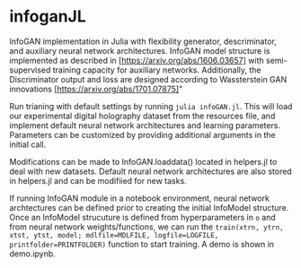 # infoganJL
InfoGAN implementation in Julia with flexibility generator, descriminator, and auxiliary neural network architectures. InfoGAN model structure is implemented as described in [https://arxiv.org/abs/1606.03657] with semi-supervised training capacity for auxiliary networks. Additionally, the Discriminator output and loss are designed according to Wassterstein GAN innovations [https://arxiv.org/abs/1701.07875]"

Run trianing with default settings by running `julia infoGAN.jl`. This will load our experimental digital holography dataset from the resources file, and implement default neural network architectures and learning parameters. Parameters can be customized by providing additional arguments in the initial call.

Modifications can be made to InfoGAN.loaddata() located in helpers.jl to deal with new datasets. Default neural network architectures are also stored in helpers.jl and can be modifiied for new tasks.

If running InfoGAN module in a notebook environment, neural network archtectures can be defined prior to creating the initial InfoModel structure. Once an InfoModel strucuture is defined from hyperparameters in `o` and from neural network weights/functions, we can run the `train(xtrn, ytrn, xtst, ytst, model; mdlfile=MDLFILE, logfile=LOGFILE, printfolder=PRINTFOLDER)` function to start training. A demo is shown in demo.ipynb.
